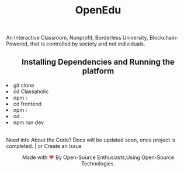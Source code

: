 <h1 align="center">OpenEdu</h1> <br>
<p>An Interactive Classroom, Nonprofit, Borderless University, Blockchain-Powered, that is controlled by society and not individuals.</p>

<h2 align="center">Installing Dependencies and Running the platform</h2>

<ui>
  <li> git clone </li>
  <li>cd Classaholic</li>
  <li> npm i </li>
  <li>cd frontend </li>
  <li>npm i </li>
  <li>cd .. </li>
  <li>npm run dev</li>
 </ui>
 <br>

Need info About the Code? Docs will be updated soon, once project is completed.
| or Create an issue

<p align="center">Made with <span style="color: #e25555;">&hearts;</span> By Open-Source Enthusiasts,Using Open-Source Technologies.</p>
